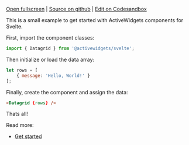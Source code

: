 
[Open fullscreen](https://svelte.activewidgets.com/hello-world/) | [Source on github](https://github.com/activewidgets/svelte/tree/master/examples/hello-world) | [Edit on Codesandbox](https://codesandbox.io/s/7c6i9)

This is a small example to get started with ActiveWidgets components for Svelte.

First, import the component classes:

```js
import { Datagrid } from '@activewidgets/svelte';
```

Then initialize or load the data array:

```js
let rows = [
    { message: 'Hello, World!' }
];
```

Finally, create the component and assign the data:

```html
<Datagrid {rows} />
```

Thats all! 

Read more:

 - [Get started](https://docs.activewidgets.com/guide/starting/svelte/)